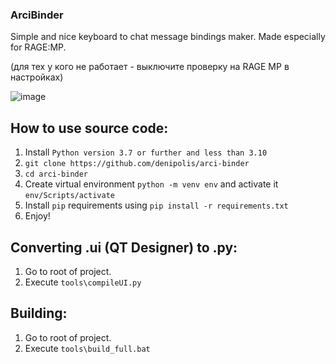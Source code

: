 ### ArciBinder
Simple and nice keyboard to chat message bindings maker.
Made especially for RAGE:MP.

(для тех у кого не работает - выключите проверку на RAGE MP в настройках)

![image](https://github.com/denipolis/arci-binder/assets/52839937/e09b6b9e-f7d9-4554-b910-ddfdcf23f75e)

## How to use source code:
1. Install `Python version 3.7 or further and less than 3.10`
2. `git clone https://github.com/denipolis/arci-binder`
3. `cd arci-binder`
3. Create virtual environment `python -m venv env` and activate it `env/Scripts/activate`
5. Install `pip` requirements using `pip install -r requirements.txt`
6. Enjoy!

## Converting .ui (**QT Designer**) to .py:
1. Go to root of project.
2. Execute `tools\compileUI.py`

## Building:
1. Go to root of project.
2. Execute `tools\build_full.bat`
